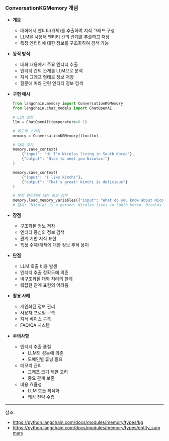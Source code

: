 ### ConversationKGMemory 개념

- **개요**
  - 대화에서 엔티티(개체)를 추출하여 지식 그래프 구성
  - LLM을 사용해 엔티티 간의 관계를 추출하고 저장
  - 특정 엔티티에 대한 정보를 구조화하여 검색 가능

- **동작 방식**
  - 대화 내용에서 주요 엔티티 추출
  - 엔티티 간의 관계를 LLM으로 분석
  - 지식 그래프 형태로 정보 저장
  - 질문에 따라 관련 엔티티 정보 검색

- **구현 예시**
  ```python
  from langchain.memory import ConversationKGMemory
  from langchain.chat_models import ChatOpenAI
  
  # LLM 설정
  llm = ChatOpenAI(temperature=0.1)
  
  # 메모리 초기화
  memory = ConversationKGMemory(llm=llm)
  
  # 대화 추가
  memory.save_context(
      {"input": "Hi I'm Nicolas living in South Korea"},
      {"output": "Nice to meet you Nicolas!"}
  )
  
  memory.save_context(
      {"input": "I like kimchi"},
      {"output": "That's great! Kimchi is delicious"}
  )
  
  # 특정 엔티티에 대한 정보 검색
  memory.load_memory_variables({"input": "What do you know about Nicolas?"})
  # 결과: "Nicolas is a person. Nicolas lives in South Korea. Nicolas likes kimchi."
  ```

- **장점**
  - 구조화된 정보 저장
  - 엔티티 중심의 정보 검색
  - 관계 기반 지식 표현
  - 특정 주제/개체에 대한 정보 추적 용이

- **단점**
  - LLM 호출 비용 발생
  - 엔티티 추출 정확도에 의존
  - 비구조화된 대화 처리의 한계
  - 복잡한 관계 표현의 어려움

- **활용 사례**
  - 개인화된 정보 관리
  - 사용자 프로필 구축
  - 지식 베이스 구축
  - FAQ/QA 시스템

- **주의사항**
  - 엔티티 추출 품질
    - LLM의 성능에 의존
    - 도메인별 튜닝 필요
  - 메모리 관리
    - 그래프 크기 제한 고려
    - 중요 관계 보존
  - 비용 효율성
    - LLM 호출 최적화
    - 캐싱 전략 수립

---
참조:
- https://python.langchain.com/docs/modules/memory/types/kg
- https://python.langchain.com/docs/modules/memory/types/entity_summary 